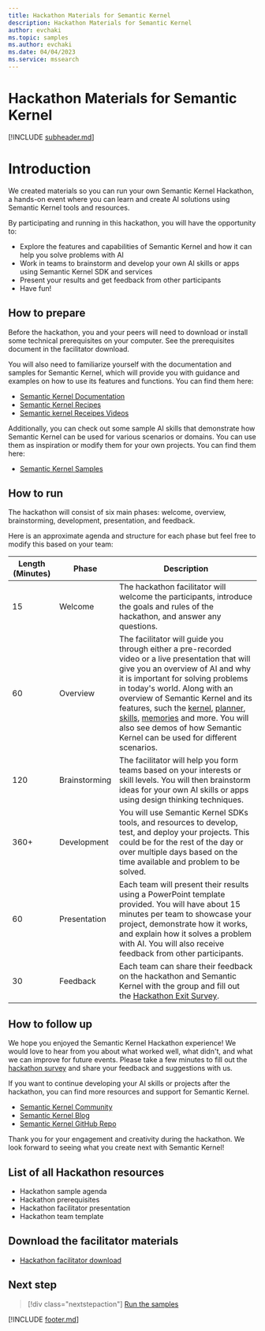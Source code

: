 ```yaml
---
title: Hackathon Materials for Semantic Kernel
description: Hackathon Materials for Semantic Kernel
author: evchaki
ms.topic: samples
ms.author: evchaki
ms.date: 04/04/2023
ms.service: mssearch
---
```

# Hackathon Materials for Semantic Kernel

[!INCLUDE [subheader.md](../includes/pat_medium.md)]


# Introduction
We created materials so you can run your own Semantic Kernel Hackathon, a hands-on event where you can learn and create AI solutions using Semantic Kernel tools and resources. 

By participating and running in this hackathon, you will have the opportunity to:

- Explore the features and capabilities of Semantic Kernel and how it can help you solve problems with AI
- Work in teams to brainstorm and develop your own AI skills or apps using Semantic Kernel SDK and services
- Present your results and get feedback from other participants 
- Have fun!


## How to prepare
Before the hackathon, you and your peers will need to download or install some technical prerequisites on your computer. See the prerequisites document in the facilitator download.

You will also need to familiarize yourself with the documentation and samples for Semantic Kernel, which will provide you with guidance and examples on how to use its features and functions. You can find them here:

- [Semantic Kernel Documentation](/semantic-kernel/)
- [Semantic Kernel Recipes](/semantic-kernel/howto/recipes)
- [Semantic kernel Receipes Videos](https://devblogs.microsoft.com/semantic-kernel/recipes/)

Additionally, you can check out some sample AI skills that demonstrate how Semantic Kernel can be used for various scenarios or domains. You can use them as inspiration or modify them for your own projects. You can find them here:

- [Semantic Kernel Samples](/semantic-kernel/samples/)


## How to run
The hackathon will consist of six main phases: welcome, overview, brainstorming, development, presentation, and feedback. 

Here is an approximate agenda and structure for each phase but feel free to modify this based on your team:

| Length (Minutes)  | Phase       | Description                                                                                                                                                                                                                                                                                                                                                                              |
| ----- | ----------- | ---------------------------------------------------------------------------------------------------------------------------------------------------------------------------------------------------------------------------------------------------------------------------------------------------------------------------------------------------------------------------------------- |
| 15  | Welcome     | The hackathon facilitator will welcome the participants, introduce the goals and rules of the hackathon, and answer any questions. |
| 60  | Overview    | The facilitator will guide you through either a pre-recorded video or a live presentation that will give you an overview of AI and why it is important for solving problems in today's world. Along with an overview of Semantic Kernel and its features, such the [kernel](/semantic-kernel/concepts-sk/kernel), [planner](/semantic-kernel/concepts-sk/planner), [skills](/semantic-kernel/concepts-sk/skills), [memories](/semantic-kernel/concepts-sk/memories) and more. You will also see demos of how Semantic Kernel can be used for different scenarios.                              |
| 120 | Brainstorming | The facilitator will help you form teams based on your interests or skill levels. You will then brainstorm ideas for your own AI skills or apps using design thinking techniques.  |
| 360+ | Development | You will use Semantic Kernel SDKs tools, and resources to develop, test, and deploy your projects. This could be for the rest of the day or over multiple days based on the time available and problem to be solved. |
| 60 | Presentation   | Each team will present their results using a PowerPoint template provided. You will have about 15 minutes per team to showcase your project, demonstrate how it works, and explain how it solves a problem with AI. You will also receive feedback from other participants. |
| 30 | Feedback   | Each team can share their feedback on the hackathon and Semantic Kernel with the group and fill out the [Hackathon Exit Survey](https://aka.ms/sk/hack/feedback). |


## How to follow up
We hope you enjoyed the Semantic Kernel Hackathon experience! We would love to hear from you about what worked well, what didn't, and what we can improve for future events. Please take a few minutes to fill out the [hackathon survey](link) and share your feedback and suggestions with us.

If you want to continue developing your AI skills or projects after the hackathon, you can find more resources and support for Semantic Kernel.
 
- [Semantic Kernel Community](https://aka.ms/sk/discord)
- [Semantic Kernel Blog](https://aka.ms/sk/blog)
- [Semantic Kernel GitHub Repo](https://aka.ms/sk/repo)

Thank you for your engagement and creativity during the hackathon. We look forward to seeing what you create next with Semantic Kernel!


## List of all Hackathon resources
- Hackathon sample agenda
- Hackathon prerequisites
- Hackathon facilitator presentation
- Hackathon team template

## Download the facilitator materials
- [Hackathon facilitator download](link)


## Next step

> [!div class="nextstepaction"]
> [Run the samples](/semantic-kernel/support/samples)

[!INCLUDE [footer.md](../includes/footer.md)]
